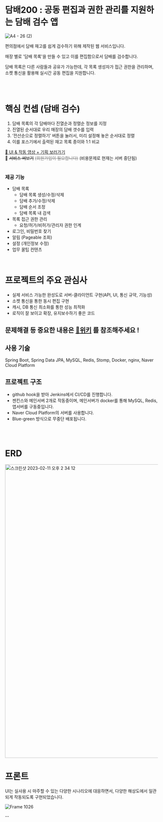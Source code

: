 # 담배200 : 공동 편집과 권한 관리를 지원하는 담배 검수 앱

![A4 - 26 (2)](https://user-images.githubusercontent.com/66104031/218244917-db45b460-fd2a-4c0c-93c9-8150a3d9eff2.jpg)

편의점에서 담배 재고를 쉽게 검수하기 위해 제작된 웹 서비스입니다. 

매장 별로 '담배 목록'을 만들 수 있고 이를 편집함으로서 담배를 검수합니다.

담배 목록은 다른 사람들과 공유가 가능한데, 각 목록 생성자가 접근 권한을 관리하며, 소켓 통신을 활용해 실시간 공동 편집을 지원합니다.

<br />
<br />

# 핵심 컨셉 (담배 검수)
1. 담배 목록의 각 담배마다 진열순과 정렬순 정보를 지정
2. 진열된 순서대로 우리 매장의 담배 갯수를 입력
3. ‘전산순으로 정렬하기’ 버튼을 눌러서, 미리 설정해 놓은 순서대로 정렬
4. 이를 포스기에서 출력된 재고 목록 종이와 1:1 비교


[🔗 UI & 작동 영상 + 기획 보러가기](https://www.figma.com/proto/desD77sVBmkrGoZHDKkU5y/%EB%8B%B4%EB%B0%B0%EA%B2%80%EC%88%98%EC%95%B1-%ED%94%84%EB%A1%9C%EC%84%B8%EC%8A%A4?node-id=781-55129&starting-point-node-id=856%3A43897&scaling=scale-down-width)
<br/>
🔗 ~~서비스 써보기~~ <span style="color:#808080"> ~~(회원가입이 필요합니다)~~ </span> (비용문제로 현재는 서버 중단됨)
<br />
<br />


### 제공 기능
- 담배 목록
  - 담배 목록 생성/수정/삭제
  - 담배 추가/수정/삭제
  - 담배 순서 조정
  - 담배 목록 내 검색
- 목록 접근 권한 관리
  - 요청/허가/비허가/관리자 권한 인계
- 로그인, 비밀번호 찾기
- 알림 (Pageable 조회)
- 설정 (개인정보 수정)
- 업무 꿀팁 컨텐츠

<br />

# 프로젝트의 주요 관심사
- 실제 서비스 가능한 완성도로 서버-클라이언트 구현(API, UI, 통신 규약, 기능성)
- 소켓 통신을 통한 동시 편집 구현
- 캐시, DB 통신 최소화를 통한 성능 최적화
- 로직이 잘 보이고 확장, 유지보수하기 좋은 코드

## 문제해결 등 중요한 내용은 [📓위키](https://github.com/leehyeonmin34/dambae200/wiki) 를 참조해주세요 !

## 사용 기술
Spring Boot, Spring Data JPA, MySQL, Redis, Stomp, Docker, nginx, Naver Cloud Platform

## 프로젝트 구조
- github hook을 받아 Jenkins에서 CI/CD를 진행합니다.
- 젠킨스와 메인서버 2개로 작동중이며, 메인서버가 docker를 통해 MySQL, Redis, 앱서버를 구동중입니다.
- Naver Cloud Platform의 서버를 사용합니다.
- Blue-green 방식으로 무중단 배포됩니다.


<br />


<br />

# ERD
<img width="964" alt="스크린샷 2023-02-11 오후 2 34 12" src="https://user-images.githubusercontent.com/66104031/218242222-d24978f9-f91e-4909-98b5-8f1ca3278fa3.png">

<br />

# 프론트
UI는 실사용 시 마주할 수 있는 다양한 시나리오에 대응하면서, 다양한 해상도에서 일관되게 작동되도록 구현되었습니다.

![Frame 1026](https://user-images.githubusercontent.com/66104031/218942694-ddceeaa8-b448-490a-9836-752ad894f271.jpg)


--
